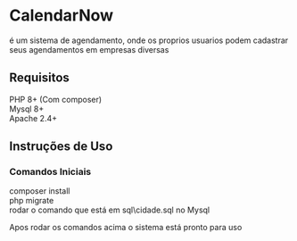 # CalendarNow

é um sistema de agendamento, onde os proprios usuarios podem cadastrar seus agendamentos em empresas diversas

## Requisitos

PHP 8+ (Com composer)</br>
Mysql 8+</br>
Apache 2.4+</br>

## Instruções de Uso

### Comandos Iniciais

composer install</br>
php migrate</br>
rodar o comando que está em sql\cidade.sql no Mysql</br> 

Apos rodar os comandos acima o sistema está pronto para uso 
